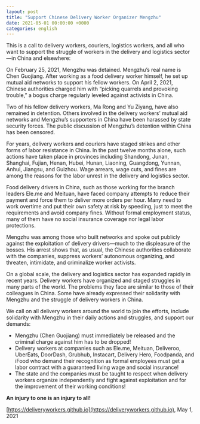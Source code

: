 ```yaml
---
layout: post
title: "Support Chinese Delivery Worker Organizer Mengzhu"
date: 2021-05-01 00:00:00 +0000
categories: english
---
```


This is a call to delivery workers, couriers, logistics workers, and all who want to support the struggle of workers in the delivery and logistics sector—in China and elsewhere:

On February 25, 2021, Mengzhu was detained. Mengzhu’s real name is Chen Guojiang. After working as a food delivery worker himself, he set up mutual aid networks to support his fellow workers. On April 2, 2021, Chinese authorities charged him with “picking quarrels and provoking trouble,” a bogus charge regularly leveled against activists in China.

Two of his fellow delivery workers, Ma Rong and Yu Ziyang, have also remained in detention. Others involved in the delivery workers’ mutual aid networks and Mengzhu’s supporters in China have been harassed by state security forces. The public discussion of Mengzhu’s detention within China has been censored.

For years, delivery workers and couriers have staged strikes and other forms of labor resistance in China. In the past twelve months alone, such actions have taken place in provinces including Shandong, Junan, Shanghai, Fujian, Henan, Hubei, Hunan, Liaoning, Guangdong, Yunnan, Anhui, Jiangsu, and Guizhou. Wage arrears, wage cuts, and fines are among the reasons for the labor unrest in the delivery and logistics sector. 

Food delivery drivers in China, such as those working for the branch leaders Ele.me and Meituan, have faced company attempts to reduce their payment and force them to deliver more orders per hour. Many need to work overtime and put their own safety at risk by speeding, just to meet the requirements and avoid company fines. Without formal employment status, many of them have no social insurance coverage nor legal labor protections.

Mengzhu was among those who built networks and spoke out publicly against the exploitation of delivery drivers—much to the displeasure of the bosses. His arrest shows that, as usual, the Chinese authorities collaborate with the companies, suppress workers’ autonomous organizing, and threaten, intimidate, and criminalize worker activists.

On a global scale, the delivery and logistics sector has expanded rapidly in recent years. Delivery workers have organized and staged struggles in many parts of the world. The problems they face are similar to those of their colleagues in China. Some have already expressed their solidarity with Mengzhu and the struggle of delivery workers in China.

We call on all delivery workers around the world to join the efforts, include solidarity with Mengzhu in their daily actions and struggles, and support our demands:

 - Mengzhu (Chen Guojiang) must immediately be released and the criminal charge against him has to be dropped! 
 - Delivery workers at companies such as Ele.me, Meituan, Deliveroo, UberEats, DoorDash, Grubhub, Instacart, Delivery Hero, Foodpanda, and iFood who demand their recognition as formal employees must get a labor contract with a guaranteed living wage and social insurance!  
 - The state and the companies must be taught to respect when delivery workers organize independently and fight against exploitation and for the improvement of their working conditions!
 
__An injury to one is an injury to all!__

[https://deliveryworkers.github.io](https://deliveryworkers.github.io), May 1, 2021

